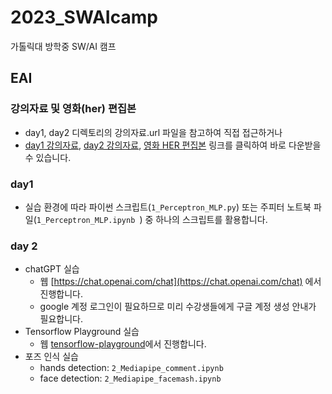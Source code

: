 # 2023_SWAIcamp
가톨릭대 방학중 SW/AI 캠프
## EAI

### 강의자료 및 영화(her) 편집본
- day1, day2 디렉토리의 강의자료.url 파일을 참고하여 직접 접근하거나 
- [day1 강의자료](https://docs.google.com/presentation/d/1kCsWtObeinK8tu0y7EOdttFyqjfNJCH7/edit?usp=sharing&ouid=108072753624144957735&rtpof=true&sd=true), [day2 강의자료](https://docs.google.com/presentation/d/1wLddMnQzbrNIAerKFjuSE9LMa3TwXbCa/edit?usp=sharing&ouid=108072753624144957735&rtpof=true&sd=true), [영화 HER 편집본](https://drive.google.com/file/d/1PXFd5UmJXF4UrEfoVMFVD6OaVRi8VxuK/view?usp=sharing) 링크를 클릭하여 바로 다운받을 수 있습니다.

### day1
- 실습 환경에 따라 파이썬 스크립트(`1_Perceptron_MLP.py`) 또는 주피터 노트북 파일(`1_Perceptron_MLP.ipynb
`) 중 하나의 스크립트를 활용합니다.

### day 2
- chatGPT 실습 
  - 웹 [https://chat.openai.com/chat](https://chat.openai.com/chat) 에서 진행합니다.
  - google 계정 로그인이 필요하므로 미리 수강생들에게 구글 계정 생성 안내가 필요합니다.
- Tensorflow Playground 실습
  - 웹 [tensorflow-playground](https://playground.tensorflow.org/#activation=tanh&batchSize=10&dataset=circle&regDataset=reg-plane&learningRate=0.03&regularizationRate=0&noise=0&networkShape=4,2&seed=0.04575&showTestData=false&discretize=false&percTrainData=50&x=true&y=true&xTimesY=false&xSquared=false&ySquared=false&cosX=false&sinX=false&cosY=false&sinY=false&collectStats=false&problem=classification&initZero=false&hideText=false)에서 진행합니다.
- 포즈 인식 실습
  - hands detection: `2_Mediapipe_comment.ipynb`
  - face detection: `2_Mediapipe_facemash.ipynb`
